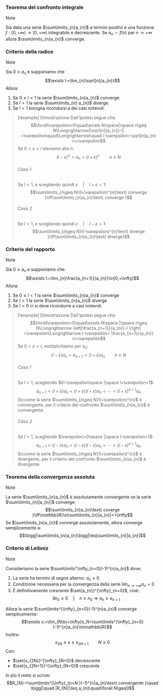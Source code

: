 ### Teorema del confronto integrale
>[!note]
>Sia data una serie $\sum\limits_{n}a_{n}$ a termini positivi e una funzione $f:[0,+\infty)\to[0,+\infty)$ integrabile e decrescente. Se $a_{n}\sim f(n)$ per $n\to+\infty$ allora $\sum\limits_{n}a_{n}$ converge.

### Criterio della radice
>[!note]
>Sia $0\leq a_{n}$ e supponiamo che $$\exists l:=\lim_{n}\sqrt[n]{a_{n}}$$Allora:
>1. Se $0\leq l <1$ la serie $\sum\limits_{n}a_{n}$ converge.
>2. Se $l>1$ la serie $\sum\limits_{n} a_{n}$ diverge.
>3. Se $l=1$ bisogna ricondursi a dei casi notevoli.

>[!example] Dimostrazione
>Dall'ipotesi segue che: $$\forall\varepsilon>0\quad\exists N\space|\space n\geq N\Longrightarrow|\sqrt[n]{a_{n}}-l|<\varepsilon\quad\Longrightarrow\quad l-\varepsilon<\sqrt[n]a_{n}<l+\varepsilon$$
>Se $0<\varepsilon<l$ eleviamo alla $n$: 
>$$(l-\varepsilon)^{n}<a_{n}<(l+\varepsilon)^{n}\qquad n\geq N$$
>###### Caso 1
>Se $l < 1$, e scegliendo quindi $\varepsilon\quad |\quad l+\varepsilon<1$: $$\sum\limits_{n\geq N}(l+\varepsilon)^{n}\text{ converge }\iff\sum\limits_{n}a_{n}\text{ converge }$$
>###### Caso 2
>Se $l>1$,  e scegliendo quindi $\varepsilon\quad |\quad l-\varepsilon>1$: $$\sum\limits_{n\geq N}(l-\varepsilon)^{n}\text{ diverge }\iff\sum\limits_{n}a_{n}\text{ diverge}$$
>
### Criterio del rapporto
>[!note]
>Sia $0\leq a_{n}$ e supponiamo che: $$\exists l:=\lim_{n}\frac{a_{n+1}}{a_{n}}\in[0,+\infty)$$
>Allora:
>1. Se $0\leq l <1$ la serie $\sum\limits_{n}a_{n}$ converge
>2. Se $l>1$ la serie $\sum\limits_{n}a_{n}$ diverge
>3. Se $l=0$ ci si deve ricondurre a casi notevoli.

>[!example] Dimostrazione
>Dall'ipotesi segue che:
>$$\forall\varepsilon>0\quad\exists N\space |\space n\geq N\Longrightarrow \left|\frac{a_{n+1}}{a_{n}}-l  \right|<\varepsilon\Longrightarrow l-\varepsilon< \frac{a_{n+1}}{a_{n}}<l+\varepsilon$$
>Se $0<\varepsilon<l$, moltiplichiamo per $a_{n}$: $$(l-\varepsilon)a_{n}<a_{n+1}<(l+\varepsilon)a_{n}\qquad n\geq N$$
>###### Caso 1
>Se $l<1$, scegliendo $0<\varepsilon\space |\space l+\varepsilon<1$:
>$$a_{n+1}<(l+\varepsilon)a_{n}<(l+\varepsilon)(l+\varepsilon)a_{n}<\cdots<(l+\varepsilon)^{n+1}a_{n}$$
>Siccome la serie $\sum\limits_{n\geq N}(l+\varepsilon)^{n}$ è convergente, per il criterio del confronto $\sum\limits_{n}a_{n}$ è convergente.
>###### Caso 2
>Se $l>1$, scegliendo $\varepsilon>0\space |\space l-\varepsilon>1$:
>$$a_{n+1}>(l-\varepsilon)a_{n}>(l-\varepsilon)(l-\varepsilon)a_{n}>\cdots>(l-\varepsilon)^{n+1}a_{n}$$
>Siccome la serie $\sum\limits_{n\geq N}(l+\varepsilon)^{n}$ è divergente, per il criterio del confronto $\sum\limits_{n}a_{n}$ è divergente.
### Teorema della convergenza assoluta
>[!note]
>La serie $\sum\limits_{n}a_{n}$ è assolutamente convergente se la serie $\sum\limits_{n}|a_{n}|$ converge: $$\sum\limits_{n}a_{n}\text{ coverge }\iff\mathbb{R}\ni\sum\limits_{n}|a_{n}|<+\infty$$
>Se $\sum\limits_{n}a_{n}$ converge assolutamente, allora converge semplicemente a: $$\bigg|\sum\limits_{n}a_{n}\bigg|\leq\sum\limits_{n}|a_{n}|$$

### Criterio di Leibniz
>[!note]
>Consideriamo la serie $\sum\limits^\infty_{n=0}(-1)^{n}a_{n}$ dove:
>1. La serie ha termini di segno alterno: $a_{n}\geq0$
>2. Condizione necessaria per la convergenza della serie $\lim_{n\to+\infty}a_{n}=0$
>3. È definitivamente crescente $\set{a_{n}}^{\infty}_{n=0}$, cioè: $$\exists n_{0}\geq0\quad |\quad n\geq n_{0}\Longrightarrow a_{n}\geq a_{n+1}$$
>
>Allora la serie $\sum\limits^{\infty}_{n=0}(-1)^{n}a_{n}$ converge semplicemente:
>$$\exists s:=\lim_{N\to+\infty}s_N=\sum\limits^{\infty}_{n=0}(-1)^{n}a_{n}\in\mathbb{R}$$
>Inoltre: 
>$$s_{2N}\geq s\geq s_{2N+1}\qquad N\geq0$$
>Con:
>- $\set{s_{2N}}^{\infty}_{N=0}$ decrescente
>- $\set{s_{2N+1}}^{\infty}_{N=0}$ crescente
>
>In più il resto si scrive: $$R_{N}:=\sum\limits^{\infty}_{n=N }(-1)^{n}a_{n}\text{ convergente }\quad \bigg|\quad  |R_{N}|\leq a_{n}\quad\forall N\geq0$$

